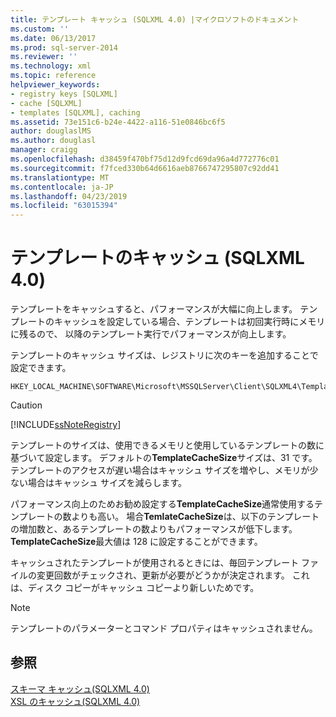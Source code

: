 ```yaml
---
title: テンプレート キャッシュ (SQLXML 4.0) |マイクロソフトのドキュメント
ms.custom: ''
ms.date: 06/13/2017
ms.prod: sql-server-2014
ms.reviewer: ''
ms.technology: xml
ms.topic: reference
helpviewer_keywords:
- registry keys [SQLXML]
- cache [SQLXML]
- templates [SQLXML], caching
ms.assetid: 73e151c6-b24e-4422-a116-51e0846bc6f5
author: douglaslMS
ms.author: douglasl
manager: craigg
ms.openlocfilehash: d38459f470bf75d12d9fcd69da96a4d772776c01
ms.sourcegitcommit: f7fced330b64d6616aeb8766747295807c92dd41
ms.translationtype: MT
ms.contentlocale: ja-JP
ms.lasthandoff: 04/23/2019
ms.locfileid: "63015394"
---
```

# <a name="template-caching-sqlxml-40"></a>テンプレートのキャッシュ (SQLXML 4.0)
  テンプレートをキャッシュすると、パフォーマンスが大幅に向上します。 テンプレートのキャッシュを設定している場合、テンプレートは初回実行時にメモリに残るので、 以降のテンプレート実行でパフォーマンスが向上します。  
  
 テンプレートのキャッシュ サイズは、レジストリに次のキーを追加することで設定できます。  
  
```  
HKEY_LOCAL_MACHINE\SOFTWARE\Microsoft\MSSQLServer\Client\SQLXML4\TemplateCacheSize  
```  
  
> [!CAUTION]  
>  [!INCLUDE[ssNoteRegistry](../../../includes/ssnoteregistry-md.md)]  
  
 テンプレートのサイズは、使用できるメモリと使用しているテンプレートの数に基づいて設定します。 デフォルトの**TemplateCacheSize**サイズは、31 です。 テンプレートのアクセスが遅い場合はキャッシュ サイズを増やし、メモリが少ない場合はキャッシュ サイズを減らします。  
  
 パフォーマンス向上のためお勧め設定する**TemplateCacheSize**通常使用するテンプレートの数よりも高い。 場合**TemlateCacheSize**は、以下のテンプレートの増加数と、あるテンプレートの数よりもパフォーマンスが低下します。 **TemplateCacheSize**最大値は 128 に設定することができます。  
  
 キャッシュされたテンプレートが使用されるときには、毎回テンプレート ファイルの変更回数がチェックされ、更新が必要がどうかが決定されます。 これは、ディスク コピーがキャッシュ コピーより新しいためです。  
  
> [!NOTE]  
>  テンプレートのパラメーターとコマンド プロパティはキャッシュされません。  
  
## <a name="see-also"></a>参照  
 [スキーマ キャッシュ&#40;SQLXML 4.0&#41;](schema-caching-sqlxml-4-0.md)   
 [XSL のキャッシュ&#40;SQLXML 4.0&#41;](xsl-caching-sqlxml-4-0.md)  
  
  

